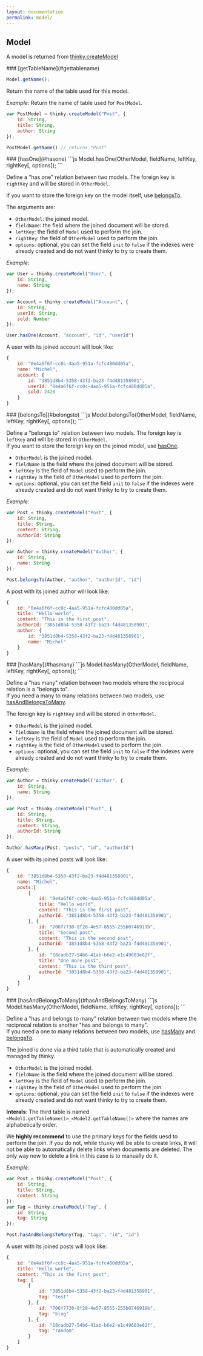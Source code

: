 ```yaml
---
layout: documentation
permalink: model/
---
```


## Model

A model is returned from [thinky.createModel](/documentation/thinky/#createmodel)


<!--
<div id="getoptions"></div>
### [getOptions](#getoptions)
-->


<div id="gettablename"></div>
### [getTableName](#gettablename)

```js
Model.getName();
```

Return the name of the table used for this model.


_Example_: Return the name of table used for `PostModel`.

```js
var PostModel = thinky.createModel("Post", {
    id: String,
    title: String,
    author: String
});

PostModel.getName() // returns "Post"
```



<div id="hasone"></div>
### [hasOne](#hasone)
```js
Model.hasOne(OtherModel, fieldName, leftKey, rightKey[, options]);
```

Define a "has one" relation between two models. The foreign key is
`rightKey` and will be stored in `OtherModel`.  

If you want to store the foreign key on the model itself, use [belongsTo](#belongsto).


The arguments are:

- `OtherModel`: the joined model.
- `fieldName`: the field where the joined document will be stored.
- `leftKey`: the field of `Model` used to perform the join.
- `rightKey`: the field of `OtherModel` used to perform the join.
- `options`: optional, you can set the field `init` to `false` if the indexes
were already created and do not want thinky to try to create them.


_Example_: 

```js
var User = thinky.createModel("User", {
    id: String,
    name: String
});

var Account = thinky.createModel("Account", {
    id: String,
    userId: String,
    sold: Number
});

User.hasOne(Account, "account", "id", "userId")
```

A user with its joined account will look like:

```js
{
    id: "0e4a6f6f-cc0c-4aa5-951a-fcfc480dd05a",
    name: "Michel",
    account: {
        id: "3851d8b4-5358-43f2-ba23-f4d481358901",
        userId: "0e4a6f6f-cc0c-4aa5-951a-fcfc480dd05a",
        sold: 2420
    }
}
```


<div id="belongsto"></div>
### [belongsTo](#belongsto)
```js
Model.belongsTo(OtherModel, fieldName, leftKey, rightKey[, options]);
```

Define a "belongs to" relation between two models. The foreign key is
`leftKey` and will be stored in `OtherModel`.  
If you want to store the foreign key on the joined model, use [hasOne](#hasone).

- `OtherModel` is the joined model.
- `fieldName` is the field where the joined document will be stored.
- `leftKey` is the field of `Model` used to perform the join.
- `rightKey` is the field of `OtherModel` used to perform the join.
- `options`: optional, you can set the field `init` to `false` if the indexes
were already created and do not want thinky to try to create them.



_Example_: 

```js
var Post = thinky.createModel("Post", {
    id: String,
    title: String,
    content: String,
    authorId: String
});

var Author = thinky.createModel("Author", {
    id: String,
    name: String
});

Post.belongsTo(Author, "author", "authorId", "id")
```

A post with its joined author will look like:

```js
{
    id: "0e4a6f6f-cc0c-4aa5-951a-fcfc480dd05a",
    title: "Hello world",
    content: "This is the first post",
    authorId: "3851d8b4-5358-43f2-ba23-f4d481358901",
    author: {
        id: "3851d8b4-5358-43f2-ba23-f4d481358901",
        name: "Michel"
    }
}
```

<div id="hasmany"></div>
### [hasMany](#hasmany)
```js
Model.hasMany(OtherModel, fieldName, leftKey, rightKey[, options]);
```

Define a "has many" relation between two models where the reciprocal relation
is a "belongs to".  
If you need a many to many relations between two models, use [hasAndBelongsToMany](#hasAndBelongsToMany).

The foreign key is `rightKey` and will be stored in `OtherModel`.  

- `OtherModel` is the joined model.
- `fieldName` is the field where the joined document will be stored.
- `leftKey` is the field of `Model` used to perform the join.
- `rightKey` is the field of `OtherModel` used to perform the join.
- `options`: optional, you can set the field `init` to `false` if the indexes
were already created and do not want thinky to try to create them.



_Example_: 

```js
var Author = thinky.createModel("Author", {
    id: String,
    name: String
});

var Post = thinky.createModel("Post", {
    id: String,
    title: String,
    content: String,
    authorId: String
});

Author.hasMany(Post, "posts", "id", "authorId")
```

A user with its joined posts will look like:

```js
{
    id: "3851d8b4-5358-43f2-ba23-f4d481358901",
    name: "Michel",
    posts:[
        {
            id: "0e4a6f6f-cc0c-4aa5-951a-fcfc480dd05a",
            title: "Hello world",
            content: "This is the first post",
            authorId: "3851d8b4-5358-43f2-ba23-f4d481358901",
        }, {
            id: "706f7730-8f28-4e57-8555-255b0746919b",
            title: "Second post",
            content: "This is the second post",
            authorId: "3851d8b4-5358-43f2-ba23-f4d481358901",
        }, {
            id: "18cadb27-54b6-41ab-b6e2-e1c49603e82f",
            title: "One more post",
            content: "This is the third post",
            authorId: "3851d8b4-5358-43f2-ba23-f4d481358901",
        }
    ]
}
```

<div id="hasandbelongstomany"></div>
### [hasAndBelongsToMany](#hasAndBelongsToMany)
```js
Model.hasMany(OtherModel, fieldName, leftKey, rightKey[, options]);
```

Define a "has and belongs to many" relation between two models where the reciprocal relation
is another "has and belongs to many".  
If you need a one to many relations between two models, use [hasMany](#hasMany) and [belongsTo](#belongsto).

The joined is done via a third table that is automatically created and managed by thinky.

- `OtherModel` is the joined model.
- `fieldName` is the field where the joined document will be stored.
- `leftKey` is the field of `Model` used to perform the join.
- `rightKey` is the field of `OtherModel` used to perform the join.
- `options`: optional, you can set the field `init` to `false` if the indexes
were already created and do not want thinky to try to create them.

__Interals__:
The third table is named `<Model1.getTableName()>_<Model2.getTableName()>` 
where the names are alphabetically order.  

We __highly recommend__ to use the primary keys for the fields uesd to perform the join.
If you do not, while `thinky` will be able to create links, it will not be able to
automatically delete links when documents are deleted.
The only way now to delete a link in this case is to manually do it.


_Example_: 

```js
var Post = thinky.createModel("Post", {
    id: String,
    title: String,
    content: String
});
var Tag = thinky.createModel("Tag", {
    id: String,
    tag: String
});

Post.hasAndBelongsToMany(Tag, "tags", "id", "id")
```

A user with its joined posts will look like:

```js
{
    id: "0e4a6f6f-cc0c-4aa5-951a-fcfc480dd05a",
    title: "Hello world",
    content: "This is the first post",
    tag: [
        {
            id: "3851d8b4-5358-43f2-ba23-f4d481358901",
            tag: "test"
        }, {
            id: "706f7730-8f28-4e57-8555-255b0746919b",
            tag: "blog"
        }, {
            id: "18cadb27-54b6-41ab-b6e2-e1c49603e82f",
            tag: "random"
        }
    ]
}
```

